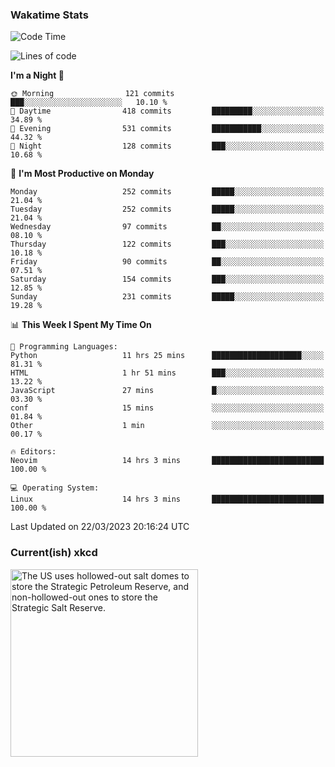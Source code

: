 ### Wakatime Stats
<!--START_SECTION:waka-->
![Code Time](http://img.shields.io/badge/Code%20Time-1%2C515%20hrs%2029%20mins-blue)

![Lines of code](https://img.shields.io/badge/From%20Hello%20World%20I%27ve%20Written-1.0%20million%20lines%20of%20code-blue)

**I'm a Night 🦉** 

```text
🌞 Morning                121 commits         ███░░░░░░░░░░░░░░░░░░░░░░   10.10 % 
🌆 Daytime                418 commits         █████████░░░░░░░░░░░░░░░░   34.89 % 
🌃 Evening                531 commits         ███████████░░░░░░░░░░░░░░   44.32 % 
🌙 Night                  128 commits         ███░░░░░░░░░░░░░░░░░░░░░░   10.68 % 
```
📅 **I'm Most Productive on Monday** 

```text
Monday                   252 commits         █████░░░░░░░░░░░░░░░░░░░░   21.04 % 
Tuesday                  252 commits         █████░░░░░░░░░░░░░░░░░░░░   21.04 % 
Wednesday                97 commits          ██░░░░░░░░░░░░░░░░░░░░░░░   08.10 % 
Thursday                 122 commits         ███░░░░░░░░░░░░░░░░░░░░░░   10.18 % 
Friday                   90 commits          ██░░░░░░░░░░░░░░░░░░░░░░░   07.51 % 
Saturday                 154 commits         ███░░░░░░░░░░░░░░░░░░░░░░   12.85 % 
Sunday                   231 commits         █████░░░░░░░░░░░░░░░░░░░░   19.28 % 
```


📊 **This Week I Spent My Time On** 

```text
💬 Programming Languages: 
Python                   11 hrs 25 mins      ████████████████████░░░░░   81.31 % 
HTML                     1 hr 51 mins        ███░░░░░░░░░░░░░░░░░░░░░░   13.22 % 
JavaScript               27 mins             █░░░░░░░░░░░░░░░░░░░░░░░░   03.30 % 
conf                     15 mins             ░░░░░░░░░░░░░░░░░░░░░░░░░   01.84 % 
Other                    1 min               ░░░░░░░░░░░░░░░░░░░░░░░░░   00.17 % 

🔥 Editors: 
Neovim                   14 hrs 3 mins       █████████████████████████   100.00 % 

💻 Operating System: 
Linux                    14 hrs 3 mins       █████████████████████████   100.00 % 
```


 Last Updated on 22/03/2023 20:16:24 UTC
<!--END_SECTION:waka-->

### Current(ish) xkcd
<a id="xkcd-a" title="The US uses hollowed-out salt domes to store the Strategic Petroleum Reserve, and non-hollowed-out ones to store the Strategic Salt Reserve." href="https://www.xkcd.com" target="_blank">
        <img align="center" id="xkcd-img" src="https://imgs.xkcd.com/comics/salt_dome.png" alt="The US uses hollowed-out salt domes to store the Strategic Petroleum Reserve, and non-hollowed-out ones to store the Strategic Salt Reserve." height=300 />
</a>
